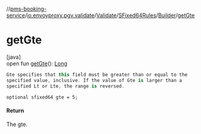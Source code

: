 //[pms-booking-service](../../../../../index.md)/[io.envoyproxy.pgv.validate](../../../index.md)/[Validate](../../index.md)/[SFixed64Rules](../index.md)/[Builder](index.md)/[getGte](get-gte.md)

# getGte

[java]\
open fun [getGte](get-gte.md)(): [Long](https://kotlinlang.org/api/core/kotlin-stdlib/kotlin/-long/index.html)

```kotlin
Gte specifies that this field must be greater than or equal to the
specified value, inclusive. If the value of Gte is larger than a
specified Lt or Lte, the range is reversed.

```
`optional sfixed64 gte = 5;`

#### Return

The gte.